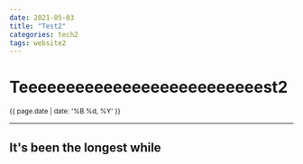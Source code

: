 ```yaml
---
date: 2021-05-03
title: "Test2"
categories: tech2
tags: website2
---
```


# Teeeeeeeeeeeeeeeeeeeeeeeeeest2

<small>{{ page.date | date: '%B %d, %Y' }}</small>

---

## It's been the longest while

